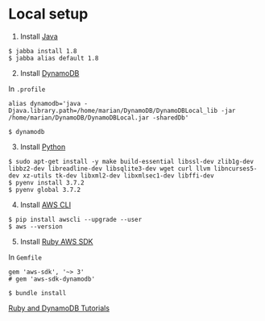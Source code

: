 # Local setup

1. Install [Java](https://github.com/shyiko/jabba)

```
$ jabba install 1.8
$ jabba alias default 1.8
```

2. Install [DynamoDB](https://docs.aws.amazon.com/amazondynamodb/latest/developerguide/DynamoDBLocal.DownloadingAndRunning.html)

In `.profile`
```
alias dynamodb='java -Djava.library.path=/home/marian/DynamoDB/DynamoDBLocal_lib -jar /home/marian/DynamoDB/DynamoDBLocal.jar -sharedDb'
```

```
$ dynamodb
```

3. Install [Python](https://github.com/pyenv/pyenv)

```
$ sudo apt-get install -y make build-essential libssl-dev zlib1g-dev libbz2-dev libreadline-dev libsqlite3-dev wget curl llvm libncurses5-dev xz-utils tk-dev libxml2-dev libxmlsec1-dev libffi-dev
$ pyenv install 3.7.2
$ pyenv global 3.7.2
```

4. Install [AWS CLI](https://docs.aws.amazon.com/cli/latest/userguide/cli-chap-install.html)

```
$ pip install awscli --upgrade --user
$ aws --version
```

5. Install [Ruby AWS SDK](https://github.com/aws/aws-sdk-ruby)

In `Gemfile`

```
gem 'aws-sdk', '~> 3'
# gem 'aws-sdk-dynamodb'
```

```
$ bundle install
```

[Ruby and DynamoDB Tutorials](https://docs.aws.amazon.com/amazondynamodb/latest/developerguide/GettingStarted.Ruby.html)
